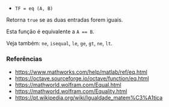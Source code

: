 * `TF = eq (A, B)`

Retorna `true` se as duas entradas forem iguais.

Esta função é equivalente a `A == B`.

Veja também: `ne`, `isequal`, `le`, `ge`, `gt`, `ne`, `lt`.

### Referências

* https://www.mathworks.com/help/matlab/ref/eq.html
* https://octave.sourceforge.io/octave/function/eq.html
* https://mathworld.wolfram.com/Equal.html
* https://mathworld.wolfram.com/Equality.html
* https://pt.wikipedia.org/wiki/Igualdade_matem%C3%A1tica
